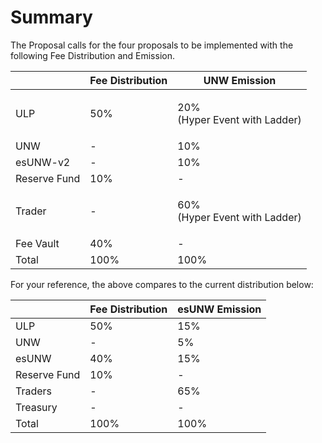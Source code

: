 # Summary

The Proposal calls for the four proposals to be implemented with the following Fee Distribution and Emission.

|               | Fee Distribution | UNW Emission                             |
| ------------- | ---------------- | ---------------------------------------- |
| ULP           | 50%              | <p>20% <br>(Hyper Event with Ladder)</p> |
| UNW           | -                | 10%                                      |
| esUNW-v2      | -                | 10%                                      |
| Reserve Fund  | 10%              | -                                        |
| Trader        | -                | <p>60% <br>(Hyper Event with Ladder)</p> |
| Fee Vault     | 40%              | -                                        |
| Total         | 100%             | 100%                                     |



For your reference, the above compares to the current distribution below:



|              | Fee Distribution | esUNW Emission |
| ------------ | ---------------- | -------------- |
| ULP          | 50%              | 15%            |
| UNW          | -                | 5%             |
| esUNW        | 40%              | 15%            |
| Reserve Fund | 10%              | -              |
| Traders      | -                | 65%            |
| Treasury     | -                | -              |
| Total        | 100%             | 100%           |

